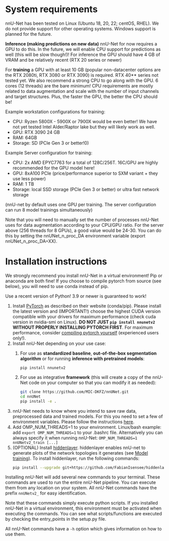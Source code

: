 # System requirements
nnU-Net has been tested on Linux (Ubuntu 18, 20, 22; centOS, RHEL). We do not provide support for other operating
systems. Windows support is planned for the future.

**Inference (making predictions on new data)** nnU-Net for now requires a GPU to do this. In the future, we will enable 
CPU support for predictions as well (this will be slow though!)! For inference the GPU should have 4 GB of VRAM and be 
relatively recent (RTX 20 series or newer)

For **training** a GPU with at least 10 GB (popular non-datacenter options are the RTX 2080ti, RTX 3080 or RTX 3090) is 
required. RTX 40** series not tested yet. We also recommend a strong CPU to go along with the GPU. 6 cores (12 threads) 
are the bare minimum! CPU requirements are mostly related to data augmentation and scale with the number of 
input channels and target structures. Plus, the faster the GPU, the better the CPU should be!

Example workstation configurations for training:
- CPU: Ryzen 5800X - 5900X or 7900X would be even better! We have not yet tested Intel Alder/Raptor lake but they will likely work as well.
- GPU: RTX 3090 24 GB
- RAM: 64GB
- Storage: SD (PCIe Gen 3 or better!0)

Example Server configuration for training:
- CPU: 2x AMD EPYC7763 for a total of 128C/256T. 16C/GPU are highly recommended for the GPU model here!
- GPU: 8xA100 PCIe (price/performance superior to SXM variant + they use less power)
- RAM: 1 TB
- Storage: local SSD storage (PCIe Gen 3 or better) or ultra fast network storage

(nnU-net by default uses one GPU per training. The server configuration can run 8 model trainings simultaneously)

Note that you will need to manually set the number of processes nnU-Net uses for data augmentation according to your 
CPU/GPU ratio. For the server above (256 threads for 8 GPUs), a good value would be 24-30. You can do this by 
setting the nnUNet_n_proc_DA environment variable (export nnUNet_n_proc_DA=XX). 

# Installation instructions
We strongly recommend you install nnU-Net in a virtual environment! Pip or anaconda are both fine! If you choose to 
compile pytorch from source (see below), you will need to use conda instead of pip. 

Use a recent version of Python! 3.9 or newer is guaranteed to work!

1) Install [PyTorch](https://pytorch.org/get-started/locally/) as described on their website (conda/pip). Please 
install the latest version and (IMPORTANT!) choose 
the highest CUDA version compatible with your drivers for maximum performance (check cuda version in nvidia-smi on Linux). 
**DO NOT JUST `pip install nnunetv2` WITHOUT PROPERLY INSTALLING PYTORCH FIRST**. For maximum performance, consider 
[compiling pytorch yourself](https://github.com/pytorch/pytorch#from-source) (experienced users only!). 
2) Install nnU-Net depending on your use case:
    1) For use as **standardized baseline**, **out-of-the-box segmentation algorithm** or for running 
     **inference with pretrained models**:

       ```pip install nnunetv2```

    2) For use as integrative **framework** (this will create a copy of the nnU-Net code on your computer so that you can modify it as needed):
          ```bash
          git clone https://github.com/MIC-DKFZ/nnUNet.git
          cd nnUNet
          pip install -e .
          ```
3) nnU-Net needs to know where you intend to save raw data, preprocessed data and trained models. For this you need to
   set a few of environment variables. Please follow the instructions [here](documentation/setting_up_paths.md).
4) Add OMP_NUM_THREADS=1 to your environment. Linux/bash example: add `export OMP_NUM_THREADS=1` to your .bashrc file. 
Alternatively you can always specify it when running nnU-Net: `OMP_NUM_THREADS=1 nnUNetv2_train [...]` 
5) (OPTIONAL) Install [hiddenlayer](https://github.com/waleedka/hiddenlayer). hiddenlayer enables nnU-net to generate
   plots of the network topologies it generates (see [Model training](#model-training)). To install hiddenlayer,
   run the following commands:
    ```bash
    pip install --upgrade git+https://github.com/FabianIsensee/hiddenlayer.git@more_plotted_details#egg=hiddenlayer
    ```

Installing nnU-Net will add several new commands to your terminal. These commands are used to run the entire nnU-Net
pipeline. You can execute them from any location on your system. All nnU-Net commands have the prefix `nnUNetv2_` for
easy identification.

Note that these commands simply execute python scripts. If you installed nnU-Net in a virtual environment, this
environment must be activated when executing the commands. You can see what scripts/functions are executed by 
checking the entry_points in the setup.py file.

All nnU-Net commands have a `-h` option which gives information on how to use them.
